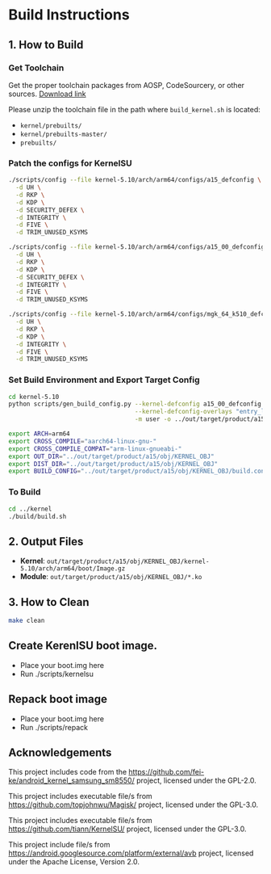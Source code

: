 # Build Instructions

## 1. How to Build

### Get Toolchain
Get the proper toolchain packages from AOSP, CodeSourcery, or other sources.
[Download link](https://opensource.samsung.com/uploadSearch?searchValue=toolchain)

Please unzip the toolchain file in the path where `build_kernel.sh` is located:
- `kernel/prebuilts/`
- `kernel/prebuilts-master/`
- `prebuilts/`

### Patch the configs for KernelSU
```bash
./scripts/config --file kernel-5.10/arch/arm64/configs/a15_defconfig \
  -d UH \
  -d RKP \
  -d KDP \
  -d SECURITY_DEFEX \
  -d INTEGRITY \
  -d FIVE \
  -d TRIM_UNUSED_KSYMS
```

```bash
./scripts/config --file kernel-5.10/arch/arm64/configs/a15_00_defconfig \
  -d UH \
  -d RKP \
  -d KDP \
  -d SECURITY_DEFEX \
  -d INTEGRITY \
  -d FIVE \
  -d TRIM_UNUSED_KSYMS
```

```bash
./scripts/config --file kernel-5.10/arch/arm64/configs/mgk_64_k510_defconfig \
  -d UH \
  -d RKP \
  -d KDP \
  -d INTEGRITY \
  -d FIVE \
  -d TRIM_UNUSED_KSYMS
```

### Set Build Environment and Export Target Config
```bash
cd kernel-5.10
python scripts/gen_build_config.py --kernel-defconfig a15_00_defconfig \
                                   --kernel-defconfig-overlays "entry_level.config" \
                                   -m user -o ../out/target/product/a15/obj/KERNEL_OBJ/build.config

export ARCH=arm64
export CROSS_COMPILE="aarch64-linux-gnu-"
export CROSS_COMPILE_COMPAT="arm-linux-gnueabi-"
export OUT_DIR="../out/target/product/a15/obj/KERNEL_OBJ"
export DIST_DIR="../out/target/product/a15/obj/KERNEL_OBJ"
export BUILD_CONFIG="../out/target/product/a15/obj/KERNEL_OBJ/build.config"
```

### To Build
```bash
cd ../kernel
./build/build.sh
```

## 2. Output Files
- **Kernel**: `out/target/product/a15/obj/KERNEL_OBJ/kernel-5.10/arch/arm64/boot/Image.gz`
- **Module**: `out/target/product/a15/obj/KERNEL_OBJ/*.ko`

## 3. How to Clean
```bash
make clean
```

## Create KerenlSU boot image.

- Place your boot.img here
- Run ./scripts/kernelsu

## Repack boot image

- Place your boot.img here
- Run ./scripts/repack

## Acknowledgements

This project includes code from the https://github.com/fei-ke/android_kernel_samsung_sm8550/ project, licensed under the GPL-2.0.

This project includes executable file/s from https://github.com/topjohnwu/Magisk/ project, licensed under the GPL-3.0.

This project includes executable file/s from https://github.com/tiann/KernelSU/ project, licensed under the GPL-3.0.

This project include file/s from https://android.googlesource.com/platform/external/avb project, licensed under the Apache License, Version 2.0.

